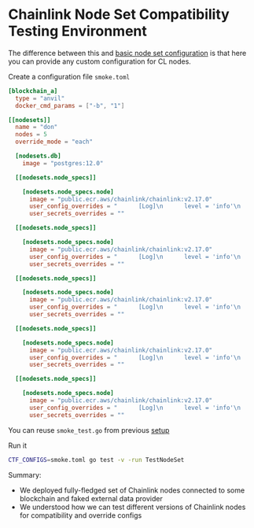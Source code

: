 # Chainlink Node Set Compatibility Testing Environment

The difference between this and [basic node set configuration](nodeset_environment.md) is that here you can provide any custom configuration for CL nodes.

Create a configuration file `smoke.toml`
```toml
[blockchain_a]
  type = "anvil"
  docker_cmd_params = ["-b", "1"]

[[nodesets]]
  name = "don"
  nodes = 5
  override_mode = "each"

  [nodesets.db]
    image = "postgres:12.0"

  [[nodesets.node_specs]]

    [nodesets.node_specs.node]
      image = "public.ecr.aws/chainlink/chainlink:v2.17.0"
      user_config_overrides = "      [Log]\n      level = 'info'\n      "
      user_secrets_overrides = ""

  [[nodesets.node_specs]]

    [nodesets.node_specs.node]
      image = "public.ecr.aws/chainlink/chainlink:v2.17.0"
      user_config_overrides = "      [Log]\n      level = 'info'\n      "
      user_secrets_overrides = ""

  [[nodesets.node_specs]]

    [nodesets.node_specs.node]
      image = "public.ecr.aws/chainlink/chainlink:v2.17.0"
      user_config_overrides = "      [Log]\n      level = 'info'\n      "
      user_secrets_overrides = ""

  [[nodesets.node_specs]]

    [nodesets.node_specs.node]
      image = "public.ecr.aws/chainlink/chainlink:v2.17.0"
      user_config_overrides = "      [Log]\n      level = 'info'\n      "
      user_secrets_overrides = ""

  [[nodesets.node_specs]]

    [nodesets.node_specs.node]
      image = "public.ecr.aws/chainlink/chainlink:v2.17.0"
      user_config_overrides = "      [Log]\n      level = 'info'\n      "
      user_secrets_overrides = ""
```

You can reuse `smoke_test.go` from previous [setup](nodeset_environment.md)

Run it
```bash
CTF_CONFIGS=smoke.toml go test -v -run TestNodeSet
```

Summary:
- We deployed fully-fledged set of Chainlink nodes connected to some blockchain and faked external data provider
- We understood how we can test different versions of Chainlink nodes for compatibility and override configs
